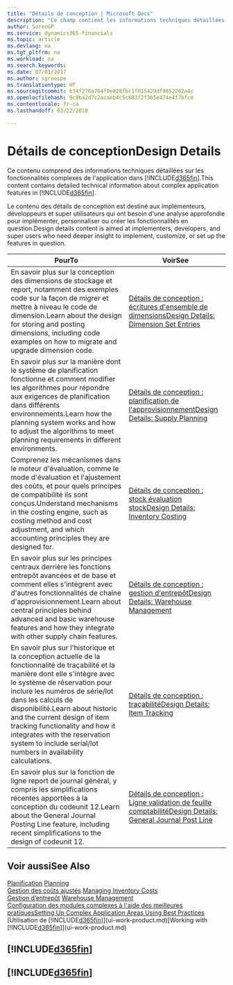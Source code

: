 ```yaml
---
title: "Détails de conception | Microsoft Docs"
description: "Ce champ contient les informations techniques détaillées sur les fonctionnalités d'application complexes dans Finance and Operations, Business edition."
author: SorenGP
ms.service: dynamics365-financials
ms.topic: article
ms.devlang: na
ms.tgt_pltfrm: na
ms.workload: na
ms.search.keywords: 
ms.date: 07/01/2017
ms.author: sgroespe
ms.translationtype: HT
ms.sourcegitcommit: b34f276a764f0e828fbc1f015429df9852242a4c
ms.openlocfilehash: 9c8ba2d7c2acaeb4c5c683f2f365e474e4f7bfce
ms.contentlocale: fr-ca
ms.lasthandoff: 03/22/2018

---
```

# <a name="design-details"></a><span data-ttu-id="1e786-103">Détails de conception</span><span class="sxs-lookup"><span data-stu-id="1e786-103">Design Details</span></span>
<span data-ttu-id="1e786-104">Ce contenu comprend des informations techniques détaillées sur les fonctionnalités complexes de l'application dans [!INCLUDE[d365fin](includes/d365fin_md.md)].</span><span class="sxs-lookup"><span data-stu-id="1e786-104">This content contains detailed technical information about complex application features in [!INCLUDE[d365fin](includes/d365fin_md.md)].</span></span>  

 <span data-ttu-id="1e786-105">Le contenu des détails de conception est destiné aux implémenteurs, développeurs et super utilisateurs qui ont besoin d'une analyse approfondie pour implémenter, personnaliser ou créer les fonctionnalités en question.</span><span class="sxs-lookup"><span data-stu-id="1e786-105">Design details content is aimed at implementers, developers, and super users who need deeper insight to implement, customize, or set up the features in question.</span></span>  

|<span data-ttu-id="1e786-106">**Pour**</span><span class="sxs-lookup"><span data-stu-id="1e786-106">**To**</span></span>|<span data-ttu-id="1e786-107">**Voir**</span><span class="sxs-lookup"><span data-stu-id="1e786-107">**See**</span></span>|  
|------------|-------------|  
|<span data-ttu-id="1e786-108">En savoir plus sur la conception des dimensions de stockage et report, notamment des exemples code sur la façon de migrer et mettre à niveau le code de dimension.</span><span class="sxs-lookup"><span data-stu-id="1e786-108">Learn about the design for storing and posting dimensions, including code examples on how to migrate and upgrade dimension code.</span></span>|[<span data-ttu-id="1e786-109">Détails de conception : écritures d'ensemble de dimensions</span><span class="sxs-lookup"><span data-stu-id="1e786-109">Design Details: Dimension Set Entries</span></span>](design-details-dimension-set-entries.md)|  
|<span data-ttu-id="1e786-110">En savoir plus sur la manière dont le système de planification fonctionne et comment modifier les algorithmes pour répondre aux exigences de planification dans différents environnements.</span><span class="sxs-lookup"><span data-stu-id="1e786-110">Learn how the planning system works and how to adjust the algorithms to meet planning requirements in different environments.</span></span>|[<span data-ttu-id="1e786-111">Détails de conception : planification de l'approvisionnement</span><span class="sxs-lookup"><span data-stu-id="1e786-111">Design Details: Supply Planning</span></span>](design-details-supply-planning.md)|  
|<span data-ttu-id="1e786-112">Comprenez les mécanismes dans le moteur d'évaluation, comme le mode d'évaluation et l'ajustement des coûts, et pour quels principes de compatibilité ils sont conçus.</span><span class="sxs-lookup"><span data-stu-id="1e786-112">Understand mechanisms in the costing engine, such as costing method and cost adjustment, and which accounting principles they are designed for.</span></span>|[<span data-ttu-id="1e786-113">Détails de conception : stock évaluation stock</span><span class="sxs-lookup"><span data-stu-id="1e786-113">Design Details: Inventory Costing</span></span>](design-details-inventory-costing.md)|  
|<span data-ttu-id="1e786-114">En savoir plus sur les principes centraux derrière les fonctions entrepôt avancées et de base et comment elles s'intègrent avec d'autres fonctionnalités de chaîne d'approvisionnement.</span><span class="sxs-lookup"><span data-stu-id="1e786-114">Learn about central principles behind advanced and basic warehouse features and how they integrate with other supply chain features.</span></span>|[<span data-ttu-id="1e786-115">Détails de conception : gestion d'entrepôt</span><span class="sxs-lookup"><span data-stu-id="1e786-115">Design Details: Warehouse Management</span></span>](design-details-warehouse-management.md)|  
|<span data-ttu-id="1e786-116">En savoir plus sur l'historique et la conception actuelle de la fonctionnalité de traçabilité et la manière dont elle s'intègre avec le système de réservation pour inclure les numéros de série/lot dans les calculs de disponibilité.</span><span class="sxs-lookup"><span data-stu-id="1e786-116">Learn about historic and the current design of item tracking functionality and how it integrates with the reservation system to include serial/lot numbers in availability calculations.</span></span>|[<span data-ttu-id="1e786-117">Détails de conception : traçabilité</span><span class="sxs-lookup"><span data-stu-id="1e786-117">Design Details: Item Tracking</span></span>](design-details-item-tracking.md)|  
|<span data-ttu-id="1e786-118">En savoir plus sur la fonction de ligne report de journal général, y compris les simplifications récentes apportées à la conception du codeunit 12.</span><span class="sxs-lookup"><span data-stu-id="1e786-118">Learn about the General Journal Posting Line feature, including recent simplifications to the design of codeunit 12.</span></span>|[<span data-ttu-id="1e786-119">Détails de conception : Ligne validation de feuille comptabilité</span><span class="sxs-lookup"><span data-stu-id="1e786-119">Design Details: General Journal Post Line</span></span>](design-details-general-journal-post-line.md)|  

## <a name="see-also"></a><span data-ttu-id="1e786-120">Voir aussi</span><span class="sxs-lookup"><span data-stu-id="1e786-120">See Also</span></span>  
 <span data-ttu-id="1e786-121">[Planification](production-planning.md) </span><span class="sxs-lookup"><span data-stu-id="1e786-121">[Planning](production-planning.md) </span></span>  
 <span data-ttu-id="1e786-122">[Gestion des coûts ajustés](finance-manage-inventory-costs.md) </span><span class="sxs-lookup"><span data-stu-id="1e786-122">[Managing Inventory Costs](finance-manage-inventory-costs.md) </span></span>  
 <span data-ttu-id="1e786-123">[Gestion d’entrepôt](warehouse-manage-warehouse.md) </span><span class="sxs-lookup"><span data-stu-id="1e786-123">[Warehouse Management](warehouse-manage-warehouse.md) </span></span>  
 [<span data-ttu-id="1e786-124">Configuration des modules complexes à l'aide des meilleures pratiques</span><span class="sxs-lookup"><span data-stu-id="1e786-124">Setting Up Complex Application Areas Using Best Practices</span></span>](set-up-complex-application-areas-using-best-practices.md)  
 <span data-ttu-id="1e786-125">[Utilisation de [!INCLUDE[d365fin](includes/d365fin_md.md)]](ui-work-product.md)</span><span class="sxs-lookup"><span data-stu-id="1e786-125">[Working with [!INCLUDE[d365fin](includes/d365fin_md.md)]](ui-work-product.md)</span></span>

 ## [!INCLUDE[d365fin](includes/free_trial_md.md)]  
 ## [!INCLUDE[d365fin](includes/training_link_md.md)]

